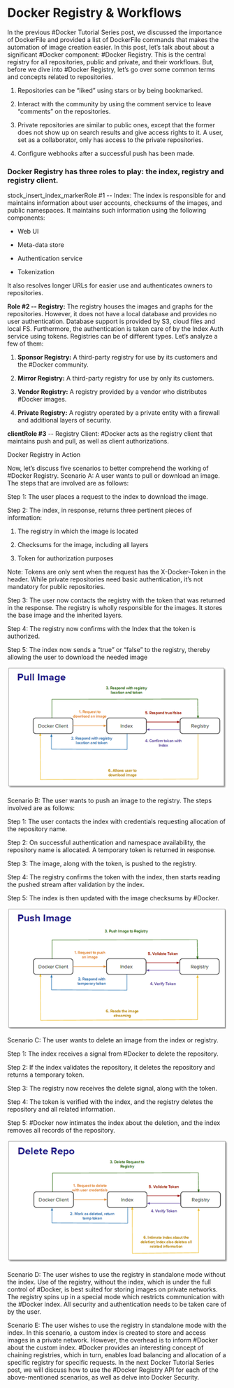 # Docker Registry & Workflows

In the previous #Docker Tutorial Series post, we discussed the importance of DockerFile and provided a list of DockerFile commands that makes the automation of image creation easier. In this post, let’s talk about about a significant #Docker component: #Docker Registry. This is the central registry for all repositories, public and private, and their workflows. But, before we dive into #Docker Registry, let’s go over some common terms and concepts related to repositories.

1. Repositories can be “liked” using stars or by being bookmarked.

2. Interact with the community by using the comment service to leave “comments” on the repositories.

3. Private repositories are similar to public ones, except that the former does not show up on search results and give access rights to it. A user, set as a collaborator, only has access to the private repositories.

4. Configure webhooks after a successful push has been made.

### Docker Registry has three roles to play: the index, registry and registry client.

stock_insert_index_markerRole #1 -- Index: The index is responsible for and maintains information about user accounts, checksums of the images, and public namespaces. It maintains such information using the following components:

* Web UI

* Meta-data store

* Authentication service

* Tokenization

It also resolves longer URLs for easier use and authenticates owners to repositories.

**Role #2 -- Registry:** The registry houses the images and graphs for the repositories. However, it does not have a local database and provides no user authentication. Database support is provided by S3, cloud files and local FS. Furthermore, the authentication is taken care of by the Index Auth service using tokens. Registries can be of different types. Let’s analyze a few of them:

1. **Sponsor Registry:** A third-party registry for use by its customers and the #Docker community.

2. **Mirror Registry:** A third-party registry for use by only its customers.

3. **Vendor Registry:** A registry provided by a vendor who distributes #Docker images.

4. **Private Registry:** A registry operated by a private entity with a firewall and additional layers of security.

**clientRole #3** -- Registry Client: #Docker acts as the registry client that maintains push and pull, as well as client authorizations.

Docker Registry in Action

Now, let’s discuss five scenarios to better comprehend the working of #Docker Registry. Scenario A: A user wants to pull or download an image. The steps that are involved are as follows:

Step 1: The user places a request to the index to download the image.

Step 2: The index, in response, returns three pertinent pieces of information:

1. The registry in which the image is located

2. Checksums for the image, including all layers

3. Token for authorization purposes

Note: Tokens are only sent when the request has the X-Docker-Token in the header. While private repositories need basic authentication, it’s not mandatory for public repositories.

Step 3: The user now contacts the registry with the token that was returned in the response. The registry is wholly responsible for the images. It stores the base image and the inherited layers.

Step 4: The registry now confirms with the Index that the token is authorized.

Step 5: The index now sends a “true” or “false” to the registry, thereby allowing the user to download the needed image

![](pull.png)

Scenario B: The user wants to push an image to the registry. The steps involved are as follows:

Step 1: The user contacts the index with credentials requesting allocation of the repository name.

Step 2: On successful authentication and namespace availability, the repository name is allocated. A temporary token is returned in response.

Step 3: The image, along with the token, is pushed to the registry.

Step 4: The registry confirms the token with the index, then starts reading the pushed stream after validation by the index.

Step 5: The index is then updated with the image checksums by #Docker.

![](push.png)

Scenario C: The user wants to delete an image from the index or registry.

Step 1: The index receives a signal from #Docker to delete the repository.

Step 2: If the index validates the repository, it deletes the repository and returns a temporary token.

Step 3: The registry now receives the delete signal, along with the token.

Step 4: The token is verified with the index, and the registry deletes the repository and all related information.

Step 5: #Docker now intimates the index about the deletion, and the index removes all records of the repository.

![](delete.png)

Scenario D: The user wishes to use the registry in standalone mode without the index. Use of the registry, without the index, which is under the full control of #Docker, is best suited for storing images on private networks. The registry spins up in a special mode which restricts communication with the #Docker index. All security and authentication needs to be taken care of by the user.

Scenario E: The user wishes to use the registry in standalone mode with the index. In this scenario, a custom index is created to store and access images in a private network. However, the overhead is to inform #Docker about the custom index. #Docker provides an interesting concept of chaining registries, which in turn, enables load balancing and allocation of a specific registry for specific requests. In the next Docker Tutorial Series post, we will discuss how to use the #Docker Registry API for each of the above-mentioned scenarios, as well as delve into Docker Security.

